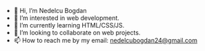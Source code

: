 - 👋 Hi, I’m Nedelcu Bogdan
- 👀 I’m interested in web development.
- 🌱 I’m currently learning HTML/CSS/JS.
- 💞️ I’m looking to collaborate on web projects.
- 📫 How to reach me by my email: nedelcubogdan24@gmail.com

<!---
nedelcubogdan24/nedelcubogdan24 is a ✨ special ✨ repository because its `README.md` (this file) appears on your GitHub profile.
You can click the Preview link to take a look at your changes.
--->
